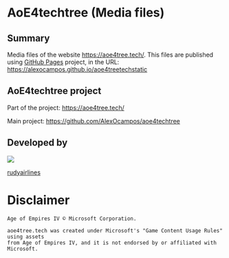 # AoE4techtree (Media files)

## Summary

Media files of the website https://aoe4tree.tech/. This files are published using [GitHub Pages](https://pages.github.com/) project, in the URL: https://alexocampos.github.io/aoe4treetechstatic

## AoE4techtree project

Part of the project: https://aoe4tree.tech/

Main project:
https://github.com/AlexOcampos/aoe4techtree

## Developed by

<p>
  <a href="https://github.com/AlexOcampos">
    <img src="https://avatars.githubusercontent.com/u/683718?s=48" />
    <p>rudyairlines</p>
  </a>
</p>

# Disclaimer

    Age of Empires IV © Microsoft Corporation.

    aoe4tree.tech was created under Microsoft's "Game Content Usage Rules" using assets
    from Age of Empires IV, and it is not endorsed by or affiliated with Microsoft.
